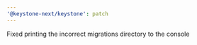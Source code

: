```yaml
---
'@keystone-next/keystone': patch
---
```


Fixed printing the incorrect migrations directory to the console
